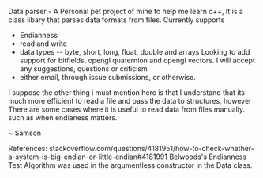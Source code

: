 Data parser - A Personal pet project of mine to help me learn c++,
It is a class libary that parses data formats from files.
Currently supports
- Endianness
- read and write
- data types -- byte, short, long, float, double and arrays
Looking to add support for bitfields, opengl quaternion and opengl vectors.
I will accept any suggestions, questions or criticism 
- either email, through issue submissions, or otherwise. 

I suppose the other thing i must mention here is that I understand that
its much more efficient to read a file and pass the data to structures, however
There are some cases where it is useful to read data from files manually.
such as when endianess matters.

~ Samson

References:
stackoverflow.com/questions/4181951/how-to-check-whether-a-system-is-big-endian-or-little-endian#4181991
Belwoods's Endianness Test Algorithm was used in the argumentless constructor in the Data class.

